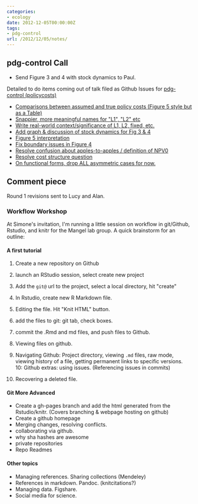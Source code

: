 ```yaml
---
categories:
- ecology
date: 2012-12-05T00:00:00Z
tags:
- pdg-control
url: /2012/12/05/notes/
---
```


## pdg-control Call

- Send Figure 3 and 4 with stock dynamics to Paul.

Detailed to do items coming out of talk filed as Github Issues for [pdg-control (policycosts)](https://github.com/cboettig/pdg_control/issues?labels=policy+costs&page=1&state=open)
 
-   [Comparisons between assumed and true policy costs (Figure 5 style
    but as a Table)](https://github.com/cboettig/pdg_control/issues/41)
-   [Snappier, more meaningful names for "L1", "L2"
    etc](https://github.com/cboettig/pdg_control/issues/40) 
-   [Write real-world context/significance of L1, L2, fixed,
    etc.](https://github.com/cboettig/pdg_control/issues/39)
-   [Add graph & discussion of stock dynamics for Fig 3 &
    4](https://github.com/cboettig/pdg_control/issues/38) 
-   [Figure 5
    interpretation](https://github.com/cboettig/pdg_control/issues/37) 
-   [Fix boundary issues in Figure
    4](https://github.com/cboettig/pdg_control/issues/36) 
-   [Resolve confusion about apples-to-apples / definition of
    NPV0](https://github.com/cboettig/pdg_control/issues/35) 
-   [Resolve cost structure
    question](https://github.com/cboettig/pdg_control/issues/34) 
-   [On functional forms, drop ALL asymmetric cases for
    now.](https://github.com/cboettig/pdg_control/issues/33) 

## Comment piece

Round 1 revisions sent to Lucy and Alan.  


### Workflow Workshop

At Simone's invitation, I'm running a little session on workflow in git/Github, Rstudio, and knitr for the Mangel lab group.  A quick brainstorm for an outline:

#### A first tutorial

1. Create a new repository on Github
2. launch an RStudio session, select create new project
3. Add the `git@` url to the project, select a local directory, hit "create"
4. In Rstudio, create new R Markdown file.  
5. Editing the file.  Hit "Knit HTML" button.  
6. add the files to git: git tab, check boxes.
7. commit the .Rmd and md files, and push files to Github.  
8. Viewing files on github.  

9. Navigating Github: Project directory, viewing `.md` files, raw mode, viewing history of a file, getting permanent links to specific versions.  
10: Github extras: using issues. (Referencing issues in commits)

1. Recovering a deleted file.  


#### Git More Advanced

* Create a gh-pages branch and add the html generated from the Rstudio/knitr.  (Covers branching & webpage hosting on github)
* Create a github homepage
* Merging changes, resolving conflicts.
* collaborating via github.  
* why sha hashes are awesome
* private repositories
* Repo Readmes


#### Other topics

* Managing references. Sharing collections (Mendeley)
* References in markdown. Pandoc.  (knitcitations?)
* Managing data. Figshare.  
* Social media for science.  





